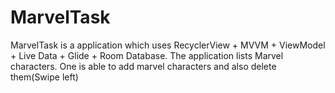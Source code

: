 # MarvelTask
MarvelTask is a application which uses RecyclerView + MVVM + ViewModel + Live Data + Glide + Room Database. The application lists Marvel characters. One is able to add marvel characters and also delete them(Swipe left)
